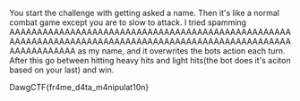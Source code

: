 You start the challenge with getting asked a name. Then it's like a normal combat game except you are to slow to attack. I tried spamming AAAAAAAAAAAAAAAAAAAAAAAAAAAAAAAAAAAAAAAAAAAAAAAAAAAAAAAAAAAAAAAAAAAAAAAAAAAAAAAAAAAAAAAAAAAAAAAAAAAAAAAAAAAAAAAAAA as my name, and it overwrites the bots action each turn. After this go between hitting heavy hits and light hits(the bot does it's aciton based on your last) and win.

DawgCTF{fr4me_d4ta_m4nipulat10n}
